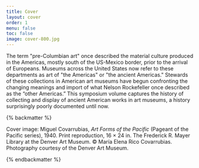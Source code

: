 ```yaml
---
title: Cover
layout: cover
order: 1
menu: false
toc: false
image: cover-800.jpg
---
```


The term "pre-Columbian art" once described the material culture produced in the Americas, mostly south of the US-Mexico border, prior to the arrival of Europeans. Museums across the United States now refer to these departments as art of "the Americas" or "the ancient Americas." Stewards of these collections in American art museums have begun confronting the changing meanings and import of what Nelson Rockefeller once described as the “other Americas.” This symposium volume captures the history of collecting and display of ancient American works in art museums, a history surprisingly poorly documented until now.

{% backmatter %}

Cover image: Miguel Covarrubias, *Art Forms of the Pacific* (Pageant of the Pacific series), 1940. Print reproduction, 16 × 24 in. The Frederick R. Mayer Library at the Denver Art Museum. © María Elena Rico Covarrubias. Photography courtesy of the Denver Art Museum. 

{% endbackmatter %}
